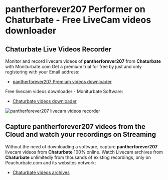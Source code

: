 # pantherforever207 Performer on Chaturbate - Free LiveCam videos downloader

## Chaturbate Live Videos Recorder

Monitor and record livecam videos of **pantherforever207** from **Chaturbate** with Moniturbate.com
Get a premium trial for free by just and only registering with your Email address:
* [pantherforever207 Premium videos downloader](https://moniturbate.com/request-demo-licence-key.html)

Free livecam videos downloader - Moniturbate Software:
* [Chaturbate videos downloader](https://moniturbate.com/moniturbate-download-software.html)

![pantherforever207 livecam videos recorder](https://peachurnet.com/templates/moniturbate-software.png)


## Capture pantherforever207 videos from the Cloud and watch your recordings on Streaming

Without the need of downloading a software, capture **pantherforever207** livecam videos from **Chaturbate** 100% online.
Watch Livecam archives from **Chaturbate** unlimitedly from thousands of existing recordings, only on Peachurbate.com and its websites network:
* [Chaturbate videos archives](https://peachurnet.com/)
